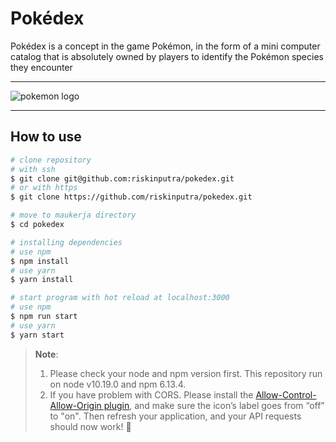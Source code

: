 # Pokédex

Pokédex is a concept in the game Pokémon, in the form of a mini computer catalog that is absolutely owned by players to identify the Pokémon species they encounter

___
![pokemon logo](https://upload.wikimedia.org/wikipedia/commons/thumb/9/98/International_Pok%C3%A9mon_logo.svg/1024px-International_Pok%C3%A9mon_logo.svg.png)

___

## How to use 

```bash
# clone repository
# with ssh
$ git clone git@github.com:riskinputra/pokedex.git
# or with https
$ git clone https://github.com/riskinputra/pokedex.git

# move to maukerja directory
$ cd pokedex

# installing dependencies
# use npm
$ npm install
# use yarn
$ yarn install

# start program with hot reload at localhost:3000
# use npm
$ npm run start
# use yarn
$ yarn start
```

> **Note**:
> 1. Please check your node and npm version first. This repository run on node v10.19.0 and npm 6.13.4.
> 2. If you have problem with CORS. Please install the [Allow-Control-Allow-Origin plugin](https://chrome.google.com/webstore/detail/moesif-orign-cors-changer/digfbfaphojjndkpccljibejjbppifbc?hl=en-US), and make sure the icon’s label goes from “off” to "on". Then refresh your application, and your API requests should now work! 🎉
